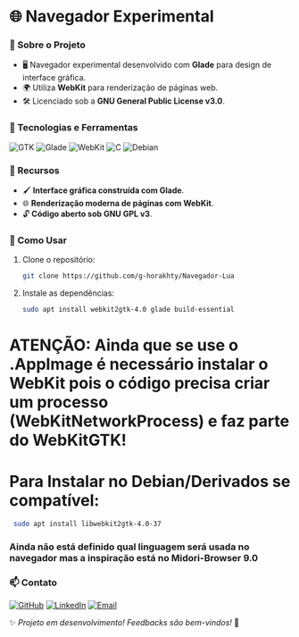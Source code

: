 # 🌐 Navegador Experimental

### 📌 Sobre o Projeto

- 🖥️ Navegador experimental desenvolvido com **Glade** para design de interface gráfica.
- 🌍 Utiliza **WebKit** para renderização de páginas web.
- 🛠️ Licenciado sob a **GNU General Public License v3.0**.

### 🚀 Tecnologias e Ferramentas

![GTK](https://img.shields.io/badge/GTK-%23479FCC.svg?style=for-the-badge&logo=gtk&logoColor=white)
![Glade](https://img.shields.io/badge/Glade-%230099CC.svg?style=for-the-badge&logo=gnome&logoColor=white)
![WebKit](https://img.shields.io/badge/WebKit-%235C6BC0.svg?style=for-the-badge&logo=webkit&logoColor=white)
![C](https://img.shields.io/badge/C-%2300599C.svg?style=for-the-badge&logo=c&logoColor=white)
![Debian](https://img.shields.io/badge/Debian-%23A81D33.svg?style=for-the-badge&logo=debian&logoColor=white)

### 📌 Recursos

- 🖌️ **Interface gráfica construída com Glade**.
- 🌐 **Renderização moderna de páginas com WebKit**.
- 🔓 **Código aberto sob GNU GPL v3**.

### 📂 Como Usar

1. Clone o repositório:
   ```sh
   git clone https://github.com/g-horakhty/Navegador-Lua
   ```
2. Instale as dependências:
   ```sh
   sudo apt install webkit2gtk-4.0 glade build-essential
   ```
# ATENÇÃO: Ainda que se use o .AppImage é necessário instalar o WebKit pois o código precisa criar um processo (WebKitNetworkProcess) e faz parte do WebKitGTK!
# Para Instalar no Debian/Derivados se compatível: 
  ```sh
   sudo apt install libwebkit2gtk-4.0-37
   ```

### Ainda não está definido qual linguagem será usada no navegador mas a inspiração está no Midori-Browser 9.0

### 📫 Contato

[![GitHub](https://img.shields.io/badge/GitHub-%23121011.svg?style=for-the-badge&logo=github&logoColor=white)](https://github.com/g-horakhty)
[![LinkedIn](https://img.shields.io/badge/LinkedIn-%230077B5.svg?style=for-the-badge&logo=linkedin&logoColor=white)](https://www.linkedin.com/in/gabriel-horakhty-1a182a346)
[![Email](https://img.shields.io/badge/Email-D14836?style=for-the-badge&logo=gmail&logoColor=white)](mailto:dev.os@outlook.com)

✨ *Projeto em desenvolvimento! Feedbacks são bem-vindos!* 🚀
